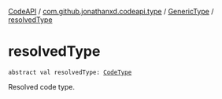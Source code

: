 [CodeAPI](../../index.md) / [com.github.jonathanxd.codeapi.type](../index.md) / [GenericType](index.md) / [resolvedType](.)

# resolvedType

`abstract val resolvedType: `[`CodeType`](../-code-type/index.md)

Resolved code type.

